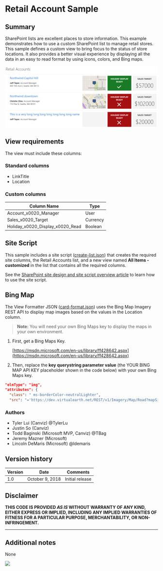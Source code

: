 # Retail Account Sample

## Summary

SharePoint lists are excellent places to store information.  This example demonstrates how to use a custom SharePoint list to manage retail stores.  This sample defines a custom view to bring focus to the status of store locations.  It also provides a better visual experience by displaying all the data in an easy to read format by using icons, colors, and Bing maps.

![Retail Account Sample](images/retail-accounts.jpg)

## View requirements

The view must include these columns:

### Standard columns

- LinkTitle
- Location

### Custom columns

Column Name|Type
-----------|----
Account_x0020_Manager | User
Sales_x0020_Target | Currency
Holiday_x0020_Display_x0020_Read | Boolean

## Site Script

This sample includes a site script ([create-list.json](create-list.json)) that creates the required site columns, the Retail Accounts list, and a new view named **All Items - customized** in the list that contains all the required columns.

See the [SharePoint site design and site script overview article](https://docs.microsoft.com/en-us/sharepoint/dev/declarative-customization/site-design-overview) to learn how to use the site script.

## Bing Map

The View Formatter JSON ([card-format.json](card-format.json)) uses the Bing Map Imagery REST API to display map images based on the values in the Location column.  

  > **Note:** You will need your own Bing Maps key to display the maps in your own environment.

1. First, get a Bing Maps Key. 
    
    [https://msdn.microsoft.com/en-us/library/ff428642.aspx](https://msdn.microsoft.com/en-us/library/ff428642.aspx)

2. Then, replace the **key querystring parameter value** (the YOUR BING MAP API KEY placeholder shown in the code below) with your own Bing Maps key.

````json
"elmType": "img",
"attributes": {
  "class": " ms-borderColor-neutralLighter",
  "src": "='https://dev.virtualearth.net/REST/v1/Imagery/Map/Road?mapSize=171,106&pp=' + if([$Location.Coordinates.Latitude], [$Location.Coordinates.Latitude], '0') + ',' + if([$Location.Coordinates.Longitude], [$Location.Coordinates.Longitude], '0') + '&key=YOUR BING MAP API KEY'"
````

### Authors


- Tyler Lui (Canviz) @TylerLu
- Justin So (Canviz)
- Todd Baginski (Microsoft MVP, Canviz) @TBag
- Jeremy Mazner (Microsoft)
- Lincoln DeMaris (Microsoft) @ldemaris

## Version history

Version|Date|Comments
-------|----|--------
1.0|October 9, 2018|Initial release

## Disclaimer

**THIS CODE IS PROVIDED *AS IS* WITHOUT WARRANTY OF ANY KIND, EITHER EXPRESS OR IMPLIED, INCLUDING ANY IMPLIED WARRANTIES OF FITNESS FOR A PARTICULAR PURPOSE, MERCHANTABILITY, OR NON-INFRINGEMENT.**

---

## Additional notes
None

<img src="https://telemetry.sharepointpnp.com/sp-dev-list-formatting/view-samples/retail-account" />